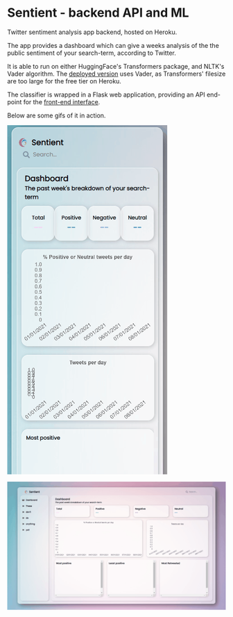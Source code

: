 # Sentient - backend API and ML
Twitter sentiment analysis app backend, hosted on Heroku.

The app provides a dashboard which can give a weeks analysis of the the public sentiment of your search-term, according to Twitter.

It is able to run on either HuggingFace's Transformers package, and NLTK's Vader algorithm. The [deployed version](https://justingodden.github.io/twitter-sentiment-frontend/) uses Vader, as Transformers' filesize are too large for the free tier on Heroku.

The classifier is wrapped in a Flask web application, providing an API end-point for the [front-end interface](https://github.com/justingodden/twitter-sentiment-frontend).

Below are some gifs of it in action.

![GitHub Logo](/github_images/mobile.gif)

![GitHub Logo](/github_images/1080p.gif)
